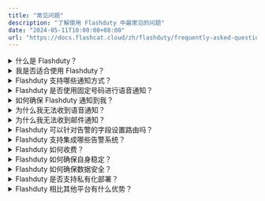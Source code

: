 ```yaml
---
title: "常见问题"
description: "了解使用 Flashduty 中最常见的问题"
date: "2024-05-11T10:00:00+08:00"
url: "https://docs.flashcat.cloud/zh/flashduty/frequently-asked-questions"
---
```


<details>
  <summary>什么是 Flashduty？</summary>
   Flashduty 的定位是一站式告警响应平台。我们为IT从业者提供值班、告警降噪、升级和自动化能力，加速企业故障响应，减少损失。
</details>
<details>
  <summary>我是否适合使用 Flashduty？</summary>
  如果您的组织或团队存在以下情况，您应该使用 Flashduty ：
   
  - 需要一个地方收集公司内所有来源的告警，统一处理、跟踪和分析。
  - 需要将告警分级，使用不同通道动态通知到关键人员，需要自动升级流程避免告警无人处理。
  - 日常处理告警占用大部分精力，需要告警降噪解决告警疲劳问题。
</details>

<details>
  <summary> Flashduty 支持哪些通知方式？</summary>

| 通道 |  单聊  | 群聊 |
| --- | -------- | ---- |
| 语音    | ✅   |    |
| 短信    | ✅   |    | 
| 邮件    | ✅   |    | 
| 飞书应用 | ✅   |  ✅  |  
| 钉钉应用 | ✅   |  ✅  |
| 企微应用 | ✅   |    | 
| Slack 应用| ✅   |  ✅  | 
| Microsoft Teams 应用| ✅   |  ✅  |
| 飞书机器人    |    |  ✅  |
| 钉钉机器人    |    |  ✅  | 
| 企微机器人    |    |  ✅  | 
| Zoom 机器人    |    |  ✅  |
| Telegram 机器人    |    |  ✅  | 

</details>

<details>
  <summary> Flashduty 是否使用固定号码进行语音通知？</summary>
    
  - 中国大陆：(010)21364727、(021)32017538、(010)21364713 和 (010)21364708 ，更多号码可以将链接文件下载并导入到手机中：https://download.flashcat.cloud/phone.vcf
  - 美国、加拿大：**13152319335**
  - 印度尼西亚、德国、马来西亚、澳大利亚、新加坡、泰国、俄罗斯、韩国、沙特阿拉伯、越南、日本、中国香港、中国台湾：**随机号码**
  - 其他区域暂不支持推送语音，如果您有需求，请联系我们：contact-us@flashcat.cloud
</details>
<details>
  <summary>如何确保 Flashduty 通知到我？</summary>
   Flashduty 尽力确保每一个通道的可用性。
    
  - 语音、短信和邮件：我们使用多家云厂商的提供的高可用服务，并可以在某家出问题之后，迅速切换到另一家。
  - IM应用消息：IM应用单聊消息发送失败，系统会使用短信和邮件进行兜底提醒。
  - 分派策略设置：建议您设置循环通知，如果故障没有被认领，系统循环进行多次通知。或设置升级环节，如果当前环节的人员没有及时处理，故障将升级分派给下一环节的人员。
</details>
<details>
  <summary>为什么我无法收到语音通知？</summary>
   语音电话与终端信号以及设置有很大关系，如果您持续无法收到语音通知，建议尝试下述操作：

  1. 如果您使用的是中国大陆以外地区注册的手机号，请检查我们支持的地域范围。  
  2. 先检查手机的黑名单或者通话记录是否有拦截当时拨打的时间左右的号码，通常是010xxx或021xx等固话号码，如果有，请解除黑名单并加白。
  3. 如手机没看到黑名单，可能是手机号开通了拦截服务等功能：移动手机号可以通过微信公众号“中国移动高频骚扰电话防护”，查看是否拦截了来电固话；电信手机号可能在接收短信的时候，电话会拦截，也可以关注公众号“天翼防骚扰”进行检查来电；联通可以关注公众号“沃助理”检查来电，或请咨询客服电话。
  4. 请注意如果您的手机号参与过携号转网，请同时查询多家运营商的拦截情况。
  5. 尝试重启手机、重新插入手机卡，将手机卡插入其他手机，依次排除终端或手机卡问题

  如果您仍然没有找到原因，请联系我们。
</details>
<details>
  <summary>为什么我无法收到邮件通知？</summary>
   建议尝试下述操作：

  1. 检查邮件客户端内的垃圾邮件，如果有，请主动移出，保持正常接收
  2. 检查邮件客户端是否设置了自动删除，如果有，请修改规则
  3. 联系公司企业邮箱管理员，后台检查是否被拦截（Gmail等企业邮箱限制较严格，邮件发送过多会导致拦截）。如果有，请针对邮件来源设置白名单。

  如果您仍然没有找到原因，请联系我们。
</details>
<details>
  <summary> Flashduty 可以针对告警的字段设置路由吗？</summary>
  可以， Flashduty 支持您根据告警事件的标签、严重程度、标题和描述等多个维度信息进行匹配，并路由到不同的协作空间。详见集成中心-集成详情-路由配置。
</details>
<details>
  <summary> Flashduty 支持集成哪些告警系统？</summary>
    
  - 通用集成：邮件告警（几乎适用所有告警系统）；自定义事件标准（使用自研监控系统）。
  - 开源集成：Zabbix、Prometheus、夜莺等常见的开源监控。
  - 商业集成：阿里云、腾讯云、华为云、Aws、Azure等商业云监控。
  
  如果您有其他需求，欢迎随时联系我们。
</details>
<details>
  <summary> Flashduty 如何收费？</summary>
  我们按照活跃用户收费，并提供三个不同的版本：免费版、标准版和商业版，详细对比请访问：https://flashcat.cloud/flashduty/price/
    
  - 我们将当月使用商业化功能的用户界定为活跃用户，该用户必须取得license才能使用。
  - 每个月度周期结束后，活跃用户持有的license将被释放，下个周期必须重新抢占。
  - 一个成员被删除时，其license自动释放。
  - 查看告警需要license，仅被动接收通知不需要license。
</details>
<details>
  <summary> Flashduty 如何确保自身稳定？</summary>
  
  -  Flashduty  SLA：

    1. 功能可用：需要确保核心功能在99.95%的时间内是可用的
    2. 投递时效：需要确保99.95%的告警，在触发后5分钟内完成投递

  -  Flashduty  如何保证 SLA：
    
    1. 同城多活：基础设施构建在多个数据中心之上，有状态组件均为同城多活；
    2. 异步处理：告警上报后会立即进入异步流程，出错有重试，减少告警丢失风险；
    3. 冗余告警：对于重要告警，提供冗余通知机制，客户可选择多个渠道循环通知，确保通知可达；
    4. 全球加速：已针对 api.flashcat.cloud 域名开启全球加速，确保各地上报链路稳定；
    5. 持续监控：全面采集系统各方面指标，定期进行压测，及时或提前发现系统问题。
    
</details>
<details>
  <summary> Flashduty 如何确保数据安全？</summary>
  
  1. 全栈 HTTPS，数据传输确保安全
  2. 敏感信息加密存储，日志脱敏后落盘
  3. 重要数据修改需 MFA 校验，支持操作审计
  4. 定期参加国际国内认可的第三方权威机构安全认证审核（ISO27001，ISO9001）
  5. 对于有需要的客户，可以签署保密协议
  6. 隐私协议：https://docs.flashcat.cloud/docs/privacy-policy
    
</details>
<details>
  <summary> Flashduty 是否支持私有化部署？</summary>
  支持， Flashduty 提供与SaaS服务几乎一致的私有化版本。但是私有化部署由于其高昂的维护成本，收费模式与SaaS服务不同。如无必要，我们都推荐您使用云服务。
    
  如果您需要私有化版本，请联系我们。
</details>
<details>
  <summary> Flashduty 相比其他平台有什么优势？</summary>
  
  1. 我们提供更灵活易用的功能
  2. 我们提供更专业的贴心服务
  3. 我们提供更合理的产品价格
    
  欢迎您联系我们，获取专业的采购指南。
</details>